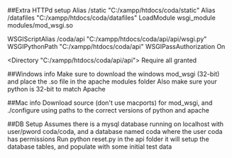 ##Extra HTTPd setup
Alias /static "C:/xampp/htdocs/coda/static"
Alias /datafiles "C:/xampp/htdocs/coda/datafiles"
LoadModule wsgi_module modules/mod_wsgi.so

WSGIScriptAlias /coda/api "C:/xampp/htdocs/coda/api/api/wsgi.py"
WSGIPythonPath "C:/xampp/htdocs/coda/api"
WSGIPassAuthorization On

<Directory "C:/xampp/htdocs/coda/api/api">
<Files wsgi.py>
Require all granted
</Files>
</Directory>

##Windows info
Make sure to download the windows mod_wsgi (32-bit) and place the .so file in the apache modules folder
Also make sure your python is 32-bit to match Apache

##Mac info
Download source (don't use macports) for mod_wsgi, and ./configure using paths to the correct versions of python and apache

##DB Setup
Assumes there is a mysql database running on localhost with user/pword coda/coda, and a database named coda where the user coda has permissions
Run python reset.py in the api folder it will setup the database tables, and populate with some initial test data